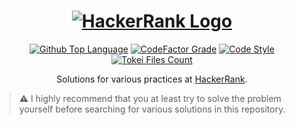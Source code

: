 <div align="center">

  # [![HackerRank Logo](https://www.hackerrank.com/wp-content/uploads/2018/08/hackerrank_logo.png)](https://github.com/yt2951/HackerRank-Solutions)

  [![Github Top Language](https://img.shields.io/github/languages/top/yt2951/HackerRank-Solutions?color=%2332c766&logoColor=%2339424e)](https://github.com/trending)
  [![CodeFactor Grade](https://www.codefactor.io/repository/github/yt2951/hackerrank-solutions/badge?s=8240d0be82c8a60efe0d76de20d49a8e604b2d54)](https://www.codefactor.io/repository/github/yt2951/hackerrank-solutions)
  [![Code Style](https://img.shields.io/badge/code%20style-airbnb-%23f65d62)](https://github.com/airbnb/javascript)
  [![Tokei Files Count](https://tokei.rs/b1/github/yt2951/HackerRank-Solutions?category=files)](https://github.com/XAMPPRocky/tokei_rs/)

  Solutions for various practices at [HackerRank](https://www.hackerrank.com).

</div>

> :warning: I highly recommend that you at least try to solve the problem yourself before searching for various solutions in this repository.

